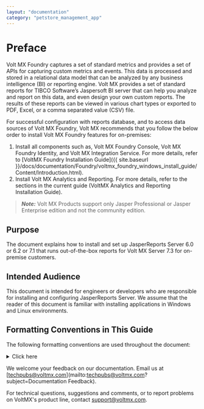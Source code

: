 ```yaml
---
layout: "documentation"
category: "petstore_management_app"
---
```

                          

Preface
=======

Volt MX  Foundry captures a set of standard metrics and provides a set of APIs for capturing custom metrics and events. This data is processed and stored in a relational data model that can be analyzed by any business intelligence (BI) or reporting engine. Volt MX provides a set of standard reports for TIBCO Software’s Jaspersoft BI server that can help you analyze and report on this data, and even design your own custom reports. The results of these reports can be viewed in various chart types or exported to PDF, Excel, or a comma separated value (CSV) file.

For successful configuration with reports database, and to access data sources of Volt MX Foundry, Volt MX recommends that you follow the below order to install Volt MX Foundry features for on-premises:

1.  Install all components such as, Volt MX Foundry Console, Volt MX Foundry Identity, and Volt MX Integration Service. For more details, refer to [VoltMX Foundry Installation Guide]({{ site.baseurl }}/docs/documentation/Foundry/voltmx_foundry_windows_install_guide/Content/Introduction.html).
2.  Install Volt MX Analytics and Reporting. For more details, refer to the sections in the current guide (VoltMX Analytics and Reporting Installation Guide).

> **_Note:_** Volt MX Products support only Jasper Professional or Jasper Enterprise edition and not the community edition.

Purpose
-------

The document explains how to install and set up JasperReports Server 6.0 or 6.2 or 7.1 that runs out-of-the-box reports for Volt MX Server 7.3 for on-premise customers.

Intended Audience
-----------------

This document is intended for engineers or developers who are responsible for installing and configuring JasperReports Server. We assume that the reader of this document is familiar with installing applications in Windows and Linux environments.  

Formatting Conventions in This Guide
------------------------------------

The following formatting conventions are used throughout the document:


<details close markdown="block"><summary>Click here</summary>
***
  
| Convention | Explanation |
| --- | --- |
| Monospace | User input text, system prompts, and responses File path Commands Program code File names |
| _Italic_ | Emphasis Names of books and documents New terminology |
| **Bold** | Windows Menus Buttons Icons Fields Tabs |
| [URL](http://a/) | Active link to a URL |
| > **_Note:_**   | Provides helpful hints or additional information |
| > **_Important:_**   | Highlights actions or information that might cause problems to systems or data |

Contact Us
----------
***
</details>

We welcome your feedback on our documentation. Email us at [techpubs@voltmx.com](mailto:techpubs@voltmx.com?subject=Documentation Feedback).

For technical questions, suggestions and comments, or to report problems on VoltMX's product line, contact [support@voltmx.com](mailto:support@voltmx.com).
